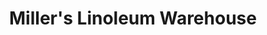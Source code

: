 ---
title: "Miller's Linoleum Warehouse"
url: /edinburgh/millers-linoleum-warehouse/
shop: Fußböden
---